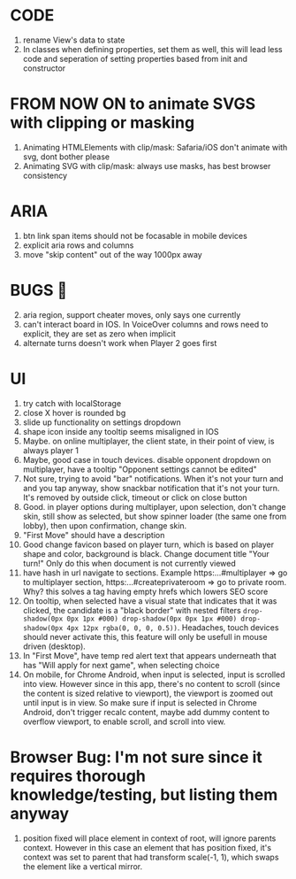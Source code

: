 # CODE

1. rename View's data to state
2. In classes when defining properties, set them as well, this will lead less code and seperation of setting properties based from init and constructor

# FROM NOW ON to animate SVGS with clipping or masking

1. Animating HTMLElements with clip/mask: Safaria/iOS don't animate with svg, dont bother please
2. Animating SVG with clip/mask: always use masks, has best browser consistency

# ARIA

1. btn link span items should not be focasable in mobile devices
2. explicit aria rows and columns
3. move "skip content" out of the way 1000px away

# BUGS 🐛

2. aria region, support cheater moves, only says one currently
3. can't interact board in IOS. In VoiceOver columns and rows need to explicit, they are set as zero when implicit
4. alternate turns doesn't work when Player 2 goes first

# UI

1. try catch with localStorage
2. close X hover is rounded bg
3. slide up functionality on settings dropdown
4. shape icon inside any tooltip seems misaligned in IOS
5. Maybe. on online multiplayer, the client state, in their point of view, is always player 1
6. Maybe, good case in touch devices. disable opponent dropdown on multiplayer, have a tooltip "Opponent settings cannot be edited"
7. Not sure, trying to avoid "bar" notifications. When it's not your turn and and you tap anyway, show snackbar notification that it's not your turn. It's removed by outside click, timeout or click on close button
8. Good. in player options during multiplayer, upon selection, don't change skin, still show as selected, but show spinner loader (the same one from lobby), then upon confirmation, change skin.
9. "First Move" should have a description
10. Good change favicon based on player turn, which is based on player shape and color, background is black.
    Change document title "Your turn!"
    Only do this when document is not currently viewed
11. have hash in url navigate to sections. Example https:...#multiplayer => go to multiplayer section, https:...#createprivateroom => go to private room. Why? this solves a tag having empty hrefs which lowers SEO score
12. On tooltip, when selected have a visual state that indicates that it was clicked, the candidate is a "black border" with nested filters `drop-shadow(0px 0px 1px #000) drop-shadow(0px 0px 1px #000) drop-shadow(0px 4px 12px rgba(0, 0, 0, 0.5))`. Headaches, touch devices should never activate this, this feature will only be usefull in mouse driven (desktop).
13. In "First Move", have temp red alert text that appears underneath that has "Will apply for next game", when selecting choice
14. On mobile, for Chrome Android, when input is selected, input is scrolled into view. However since in this app, there's no content to scroll (since the content is sized relative to viewport), the viewport is zoomed out until input is in view. So make sure if input is selected in Chrome Android, don't trigger recalc content, maybe add dummy content to overflow viewport, to enable scroll, and scroll into view.

# Browser Bug: I'm not sure since it requires thorough knowledge/testing, but listing them anyway

1. position fixed will place element in context of root, will ignore parents context. However in this case an element that has position fixed, it's context was set to parent that had transform scale(-1, 1), which swaps the element like a vertical mirror.
